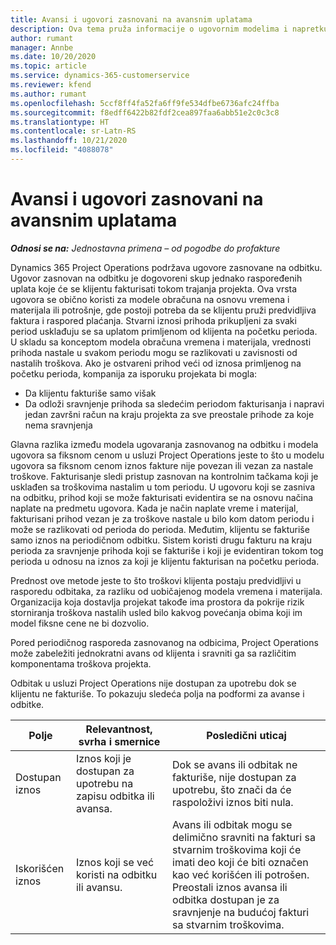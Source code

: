```yaml
---
title: Avansi i ugovori zasnovani na avansnim uplatama
description: Ova tema pruža informacije o ugovornim modelima i napretku zasnovanim na odbitku u usluzi Project Operations.
author: rumant
manager: Annbe
ms.date: 10/20/2020
ms.topic: article
ms.service: dynamics-365-customerservice
ms.reviewer: kfend
ms.author: rumant
ms.openlocfilehash: 5ccf8ff4fa52fa6ff9fe534dfbe6736afc24ffba
ms.sourcegitcommit: f8edff6422b82fdf2cea897faa6abb51e2c0c3c8
ms.translationtype: HT
ms.contentlocale: sr-Latn-RS
ms.lasthandoff: 10/21/2020
ms.locfileid: "4088078"
---
```

# <a name="advances-and-retainer-based-contracts"></a>Avansi i ugovori zasnovani na avansnim uplatama 


_**Odnosi se na:** Jednostavna primena – od pogodbe do profakture_

Dynamics 365 Project Operations podržava ugovore zasnovane na odbitku. Ugovor zasnovan na odbitku je dogovoreni skup jednako raspoređenih uplata koje će se klijentu fakturisati tokom trajanja projekta. Ova vrsta ugovora se obično koristi za modele obračuna na osnovu vremena i materijala ili potrošnje, gde postoji potreba da se klijentu pruži predvidljiva faktura i raspored plaćanja. Stvarni iznosi prihoda prikupljeni za svaki period usklađuju se sa uplatom primljenom od klijenta na početku perioda. U skladu sa konceptom modela obračuna vremena i materijala, vrednosti prihoda nastale u svakom periodu mogu se razlikovati u zavisnosti od nastalih troškova. Ako je ostvareni prihod veći od iznosa primljenog na početku perioda, kompanija za isporuku projekata bi mogla:

- Da klijentu fakturiše samo višak 
- Da odloži sravnjenje prihoda sa sledećim periodom fakturisanja i napravi jedan završni račun na kraju projekta za sve preostale prihode za koje nema sravnjenja

Glavna razlika između modela ugovaranja zasnovanog na odbitku i modela ugovora sa fiksnom cenom u usluzi Project Operations jeste to što u modelu ugovora sa fiksnom cenom iznos fakture nije povezan ili vezan za nastale troškove. Fakturisanje sledi pristup zasnovan na kontrolnim tačkama koji je usklađen sa troškovima nastalim u tom periodu. U ugovoru koji se zasniva na odbitku, prihod koji se može fakturisati evidentira se na osnovu načina naplate na predmetu ugovora. Kada je način naplate vreme i materijal, fakturisani prihod vezan je za troškove nastale u bilo kom datom periodu i može se razlikovati od perioda do perioda. Međutim, klijentu se fakturiše samo iznos na periodičnom odbitku. Sistem koristi drugu fakturu na kraju perioda za sravnjenje prihoda koji se fakturiše i koji je evidentiran tokom tog perioda u odnosu na iznos za koji je klijentu fakturisan na početku perioda.

Prednost ove metode jeste to što troškovi klijenta postaju predvidljivi u rasporedu odbitaka, za razliku od uobičajenog modela vremena i materijala. Organizacija koja dostavlja projekat takođe ima prostora da pokrije rizik storniranja troškova nastalih usled bilo kakvog povećanja obima koji im model fiksne cene ne bi dozvolio.

Pored periodičnog rasporeda zasnovanog na odbicima, Project Operations može zabeležiti jednokratni avans od klijenta i sravniti ga sa različitim komponentama troškova projekta.

Odbitak u usluzi Project Operations nije dostupan za upotrebu dok se klijentu ne fakturiše. To pokazuju sledeća polja na podformi za avanse i odbitke.

| Polje | Relevantnost, svrha i smernice | Posledični uticaj |
| --- | --- | --- |
| Dostupan iznos | Iznos koji je dostupan za upotrebu na zapisu odbitka ili avansa. | Dok se avans ili odbitak ne fakturiše, nije dostupan za upotrebu, što znači da će raspoloživi iznos biti nula. |
| Iskorišćen iznos | Iznos koji se već koristi na odbitku ili avansu. | Avans ili odbitak mogu se delimično sravniti na fakturi sa stvarnim troškovima koji će imati deo koji će biti označen kao već korišćen ili potrošen. Preostali iznos avansa ili odbitka dostupan je za sravnjenje na budućoj fakturi sa stvarnim troškovima. |
